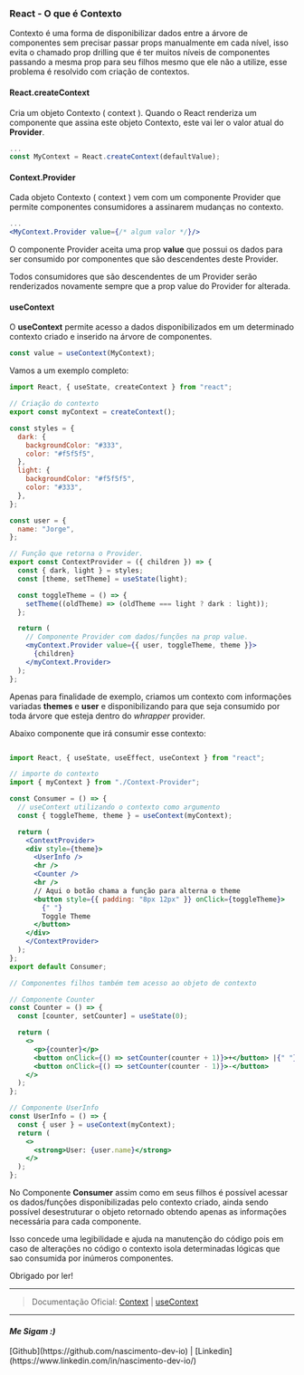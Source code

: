 ### React - O que é Contexto 

Contexto é uma forma de disponibilizar dados entre a árvore de componentes sem precisar passar props manualmente em cada nível, isso evita o chamado prop drilling que é ter muitos níveis de componentes passando a mesma prop para seu filhos mesmo que ele não a utilize, esse problema é resolvido com criação de contextos.

#### React.createContext
Cria um objeto Contexto ( context ). Quando o React renderiza um componente que assina este objeto Contexto, este vai ler o valor atual do **Provider**.

```jsx
...
const MyContext = React.createContext(defaultValue);
```

#### Context.Provider
Cada objeto Contexto ( context ) vem com um componente Provider que permite componentes consumidores a assinarem mudanças no contexto.

```jsx
...
<MyContext.Provider value={/* algum valor */}/>
```
O componente Provider aceita uma prop **value** que possui os dados para ser consumido por componentes que são descendentes deste Provider.

Todos consumidores que são descendentes de um Provider serão renderizados novamente sempre que a prop value do Provider for alterada.

#### useContext

O **useContext** permite acesso a dados disponibilizados em um determinado contexto criado e inserido na árvore de componentes.

```jsx
const value = useContext(MyContext);
```

Vamos a um exemplo completo:

```jsx
import React, { useState, createContext } from "react";

// Criação do contexto
export const myContext = createContext();

const styles = {
  dark: {
    backgroundColor: "#333",
    color: "#f5f5f5",
  },
  light: {
    backgroundColor: "#f5f5f5",
    color: "#333",
  },
};

const user = {
  name: "Jorge",
};

// Função que retorna o Provider.
export const ContextProvider = ({ children }) => {
  const { dark, light } = styles;
  const [theme, setTheme] = useState(light);

  const toggleTheme = () => {
    setTheme((oldTheme) => (oldTheme === light ? dark : light));
  };

  return (
    // Componente Provider com dados/funções na prop value.
    <myContext.Provider value={{ user, toggleTheme, theme }}>
      {children}
    </myContext.Provider>
  );
};

```

Apenas para finalidade de exemplo, criamos um contexto com informações variadas **themes** e **user** e disponibilizando para que seja consumido por toda árvore que esteja dentro do _whrapper_ provider.

Abaixo componente que irá consumir esse contexto:
```jsx

import React, { useState, useEffect, useContext } from "react";

// importe do contexto
import { myContext } from "./Context-Provider";

const Consumer = () => {
  // useContext utilizando o contexto como argumento
  const { toggleTheme, theme } = useContext(myContext);

  return (
    <ContextProvider>
    <div style={theme}>
      <UserInfo />
      <hr />
      <Counter />
      <hr />
      // Aqui o botão chama a função para alterna o theme
      <button style={{ padding: "8px 12px" }} onClick={toggleTheme}>
        {" "}
        Toggle Theme
      </button>
    </div>
    </ContextProvider>
  );
};
export default Consumer;

// Componentes filhos também tem acesso ao objeto de contexto

// Componente Counter
const Counter = () => {
  const [counter, setCounter] = useState(0);

  return (
    <>
      <p>{counter}</p>
      <button onClick={() => setCounter(counter + 1)}>+</button> |{" "}
      <button onClick={() => setCounter(counter - 1)}>-</button>
    </>
  );
};

// Componente UserInfo
const UserInfo = () => {
  const { user } = useContext(myContext);
  return (
    <>
      <strong>User: {user.name}</strong>
    </>
  );
};
```
No Componente **Consumer** assim como em seus filhos é possível acessar os dados/funções disponibilizadas pelo contexto criado, ainda sendo possível desestruturar o objeto retornado obtendo apenas as informações necessária para cada componente.

Isso concede uma legibilidade e ajuda na manutenção do código pois em caso de alterações no código o contexto isola determinadas lógicas que sao consumida por inúmeros componentes.

Obrigado por ler!

---

> Documentação Oficial: [Context](https://pt-br.reactjs.org/docs/context.html) | [useContext](https://pt-br.reactjs.org/docs/hooks-reference.html#usecontext)

---
<h4> <em> Me Sigam :) </em> </h4>
[Github](https://github.com/nascimento-dev-io) | [Linkedin](https://www.linkedin.com/in/nascimento-dev-io/)